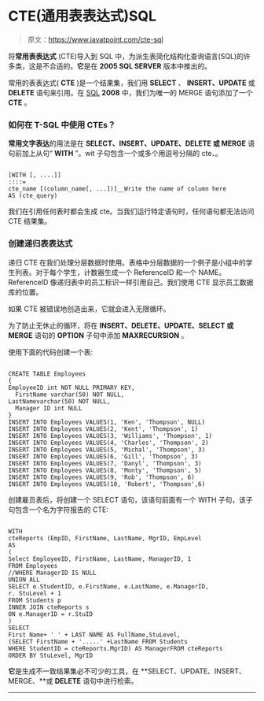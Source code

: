 # CTE(通用表表达式)SQL

> 原文：<https://www.javatpoint.com/cte-sql>

将**常用表表达式** (CTE)导入到 SQL 中，为派生表简化结构化查询语言(SQL)的许多类，这是不合适的。**它**是在 **2005 SQL SERVER** 版本中推出的。

常用的表表达式( **CTE** )是一个结果集，我们用 **SELECT** 、 **INSERT、UPDATE** 或 **DELETE** 语句来引用。在 [SQL](https://www.javatpoint.com/sql-tutorial) **2008** 中，我们为唯一的 MERGE 语句添加了一个 **CTE** 。

### 如何在 T-SQL 中使用 CTEs？

**常用文字表达**的用法是在 **SELECT、INSERT、UPDATE、DELETE 或 MERGE** 语句前加上从句“ **WITH** ”。wit 子句包含一个或多个用逗号分隔的 cte、。

```

[WITH [, ....]]
::::=
cte_name [(column_name[, ...])]__Write the name of column here
AS (cte_query)

```

我们在引用任何表时都会生成 cte。当我们运行特定语句时，任何语句都无法访问 CTE 结果集。

### 创建递归表表达式

递归 CTE 在我们处理分层数据时使用。表格中分层数据的一个例子是小组中的学生列表。对于每个学生，计数器生成一个 ReferenceID 和一个 NAME。ReferenceID 像递归表中的员工标识一样引用自己。我们使用 CTE 显示员工数据库的位置。

如果 CTE 被错误地创造出来，它就会进入无限循环。

为了防止无休止的循环，将在 **INSERT、DELETE、UPDATE、SELECT 或 MERGE** 语句的 **OPTION** 子句中添加 **MAXRECURSION** 。

使用下面的代码创建一个表:

```

CREATE TABLE Employees
{
EmployeeID int NOT NULL PRIMARY KEY,
  FirstName varchar(50) NOT NULL,
LastNamevarchar(50) NOT NULL,
  Manager ID int NULL
}
INSERT INTO Employees VALUES(1, 'Ken', 'Thompson', NULL)
INSERT INTO Employees VALUES(2, 'Kent', 'Thompson', 1)  
INSERT INTO Employees VALUES(3, 'Williams', 'Thompson', 1)  
INSERT INTO Employees VALUES(4, 'Charles', 'Thompson', 2)  
INSERT INTO Employees VALUES(5, 'Michal', 'Thompson', 3)  
INSERT INTO Employees VALUES(6, 'Gill', 'Thompson', 3)  
INSERT INTO Employees VALUES(7, 'Danyl', 'Thompson', 3)  
INSERT INTO Employees VALUES(8, 'Monty', 'Thompson', 5)  
INSERT INTO Employees VALUES(9, 'Rob', 'Thompson', 6)  
INSERT INTO Employees VALUES(10, 'Robert', 'Thompson',6)

```

创建雇员表后，将创建一个 SELECT 语句，该语句前面有一个 WITH 子句，该子句包含一个名为字符报告的 CTE:

```

WITH 
cteReports (EmpID, FirstName, LastName, MgrID, EmpLevel
AS
(
Select EmployeeID, FirstName, LastName, ManagerID, 1
FROM Employees
//WHERE ManagerID IS NULL
UNION ALL
SELECT e.StudentID, e.FirstName, e.LastName, e.ManagerID,
r. StuLevel + 1
FROM Students p
INNER JOIN cteReports s
ON e.ManagerID = r.StuID
)
SELECT
First Name+ ' ' + LAST NAME AS FullName,StuLevel,
(SELECT FirstName + '.....' +LastName FROM Students
WHERE StudentID = cteReports.MgrID) AS ManagerFROM cteReports
ORDER BY StuLevel, MgrID

```

**它**是生成不一致结果集必不可少的工具，在 **SELECT、UPDATE、INSERT、MERGE、**或 **DELETE** 语句中进行检索。

* * *